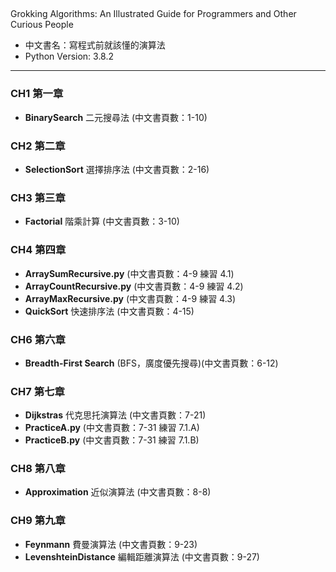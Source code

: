 ## 
Grokking Algorithms: An Illustrated Guide for Programmers and Other Curious People

* 中文書名：寫程式前就該懂的演算法
* Python Version: 3.8.2

***

### CH1 第一章
 * **BinarySearch** 二元搜尋法 (中文書頁數：1-10)

### CH2 第二章
 * **SelectionSort** 選擇排序法 (中文書頁數：2-16)
 
### CH3 第三章
 * **Factorial** 階乘計算 (中文書頁數：3-10)

### CH4 第四章
 * **ArraySumRecursive.py** (中文書頁數：4-9 練習 4.1)
 * **ArrayCountRecursive.py** (中文書頁數：4-9 練習 4.2)
 * **ArrayMaxRecursive.py** (中文書頁數：4-9 練習 4.3)
 * **QuickSort** 快速排序法 (中文書頁數：4-15)
 
### CH6 第六章
 * **Breadth-First Search** (BFS，廣度優先搜尋)(中文書頁數：6-12)
 
### CH7 第七章
 * **Dijkstras** 代克思托演算法 (中文書頁數：7-21)
 * **PracticeA.py** (中文書頁數：7-31 練習 7.1.A)
 * **PracticeB.py** (中文書頁數：7-31 練習 7.1.B)
 
### CH8 第八章
 * **Approximation** 近似演算法 (中文書頁數：8-8)
 
### CH9 第九章
 * **Feynmann** 費曼演算法 (中文書頁數：9-23)
 * **LevenshteinDistance** 編輯距離演算法 (中文書頁數：9-27)
 
 
 
